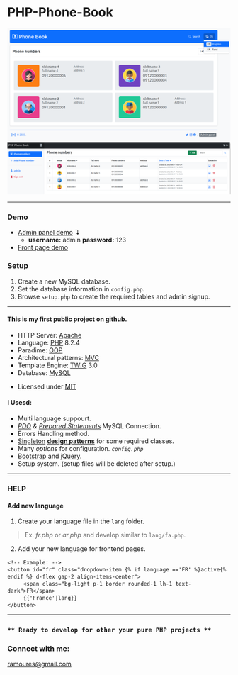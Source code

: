 # PHP-Phone-Book
<img src="screenshot.png">
<img src="screenshot2.png">

___
### Demo
+ [Admin panel demo](https://awaweb.ir/projects/free/php_phone_book/admin) &#8628;
     * **username:** admin **password:** 123  
+ [Front page demo](https://awaweb.ir/projects/free/php_phone_book)

### Setup

1. Create a new MySQL database.
2. Set the database information in `config.php`.
2. Browse `setup.php` to create the required tables and  admin signup.

___
#### This is my first public project on github. 
+ HTTP Server: [Apache](https://httpd.apache.org/) 
+ Language: [PHP](https://www.php.net/) 8.2.4
+ Paradime: [OOP](https://en.wikipedia.org/wiki/Object-oriented_programming)
+ Architectural patterns: [MVC](https://en.wikipedia.org/wiki/Model%E2%80%93view%E2%80%93controller)
+ Template Engine: [TWIG](https://twig.symfony.com/) 3.0
+ Database: [MySQL](https://www.mysql.com/)
* Licensed under [MIT](https://github.com/ramoures/PHP-Phone-Book/blob/main/LICENSE)

#### I Usesd:
+ Multi language suppourt.
+  *[PDO](https://www.php.net/manual/en/book.pdo.php) & [Prepared Statements](https://www.php.net/manual/en/mysqli.quickstart.prepared-statements.php)* MySQL Connection.
+ Errors Handling method.
+ [Singleton](https://en.wikipedia.org/wiki/Singleton_pattern) [**design patterns**](https://en.wikipedia.org/wiki/Design_Patterns) for some required classes.
+ Many *options* for configuration. *`config.php`*
+ [Bootstrap](https://getbootstrap.com/) and [jQuery](https://jquery.com/).
+ Setup system. (setup files will be deleted after setup.)
___
### HELP
#### Add new language
1. Create your language file in the `lang` folder.
>Ex. *fr.php* or *ar.php* and develop similar to `lang/fa.php`.
2. Add your new language for frontend pages.<br>
```
<!-- Example: -->
<button id="fr" class="dropdown-item {% if language =='FR' %}active{% endif %} d-flex gap-2 align-items-center">
     <span class="bg-light p-1 border rounded-1 lh-1 text-dark">FR</span>
     {{'France'|lang}}
</button>
```
____

### ``** Ready to develop for other your pure PHP projects **``



### Connect with me:
ramoures@gmail.com

